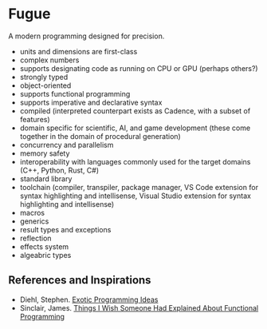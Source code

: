 # Fugue
A modern programming designed for precision.

* units and dimensions are first-class
* complex numbers
* supports designating code as running on CPU or GPU (perhaps others?)
* strongly typed
* object-oriented
* supports functional programming
* supports imperative and declarative syntax
* compiled (interpreted counterpart exists as Cadence, with a subset of features)
* domain specific for scientific, AI, and game development (these come together in the domain of procedural generation)
* concurrency and parallelism
* memory safety
* interoperability with languages commonly used for the target domains (C++, Python, Rust, C#)
* standard library
* toolchain (compiler, transpiler, package manager, VS Code extension for syntax highlighting and intellisense, Visual Studio extension for syntax highlighting and intellisense)
* macros
* generics
* result types and exceptions
* reflection
* effects system
* algeabric types


## References and Inspirations
* Diehl, Stephen. [Exotic Programming Ideas](https://www.stephendiehl.com/posts/exotic01.html)
* Sinclair, James. [Things I Wish Someone Had Explained About Functional Programming](https://jrsinclair.com/articles/2019/what-i-wish-someone-had-explained-about-functional-programming/)
